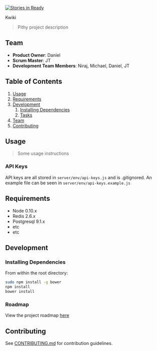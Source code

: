 [![Stories in Ready](https://badge.waffle.io/Ambiguous-Cicada/Ambiguous-Cicada.png?label=ready&title=Ready)](https://waffle.io/Ambiguous-Cicada/Ambiguous-Cicada)

Kwiki

> Pithy project description

## Team

  - __Product Owner__: Daniel
  - __Scrum Master__: JT
  - __Development Team Members__: Niraj, Michael, Daniel, JT

## Table of Contents

1. [Usage](#Usage)
1. [Requirements](#requirements)
1. [Development](#development)
    1. [Installing Dependencies](#installing-dependencies)
    1. [Tasks](#tasks)
1. [Team](#team)
1. [Contributing](#contributing)

## Usage

> Some usage instructions

### API Keys

API keys are all stored in `server/env/api-keys.js` and is .gitignored.
An example file can be seen in `server/env/api-keys.example.js`

## Requirements

- Node 0.10.x
- Redis 2.6.x
- Postgresql 9.1.x
- etc
- etc

## Development

### Installing Dependencies

From within the root directory:

```sh
sudo npm install -g bower
npm install
bower install
```

### Roadmap

View the project roadmap [here](LINK_TO_PROJECT_ISSUES)

## Contributing

See [CONTRIBUTING.md](CONTRIBUTING.md) for contribution guidelines.
